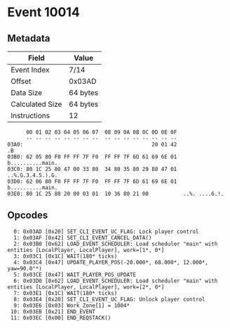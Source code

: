 # Event 10014

## Metadata

| Field           | Value    |
|-----------------|----------|
| Event Index     | 7/14     |
| Offset          | 0x03AD   |
| Data Size       | 64 bytes |
| Calculated Size | 64 bytes |
| Instructions    | 12       |

```
      00 01 02 03 04 05 06 07  08 09 0A 0B 0C 0D 0E 0F
      -- -- -- -- -- -- -- --  -- -- -- -- -- -- -- --
03A0:                                         20 01 42                .B
03B0: 62 05 80 F0 FF FF 7F F0  FF FF 7F 6D 61 69 6E 01  b..........main.
03C0: 80 1C 25 80 47 00 33 80  34 80 35 80 29 80 47 01  ..%.G.3.4.5.).G.
03D0: 62 06 80 F0 FF FF 7F F0  FF FF 7F 6D 61 69 6E 01  b..........main.
03E0: 80 1C 25 80 20 00 03 01  10 36 80 21 00           ..%. ....6.!.   
```

## Opcodes

```
  0: 0x03AD [0x20] SET_CLI_EVENT_UC_FLAG: Lock player control
  1: 0x03AF [0x42] SET_CLI_EVENT_CANCEL_DATA()
  2: 0x03B0 [0x62] LOAD_EVENT_SCHEDULER: Load scheduler "main" with entities [LocalPlayer, LocalPlayer], work=[1*, 0*]
  3: 0x03C1 [0x1C] WAIT(180* ticks)
  4: 0x03C4 [0x47] UPDATE_PLAYER_POS(-20.000*, 68.000*, 12.000*, yaw=90.0°*)
  5: 0x03CE [0x47] WAIT_PLAYER_POS_UPDATE
  6: 0x03D0 [0x62] LOAD_EVENT_SCHEDULER: Load scheduler "main" with entities [LocalPlayer, LocalPlayer], work=[2*, 0*]
  7: 0x03E1 [0x1C] WAIT(180* ticks)
  8: 0x03E4 [0x20] SET_CLI_EVENT_UC_FLAG: Unlock player control
  9: 0x03E6 [0x03] Work_Zone[1] = 1004*
 10: 0x03EB [0x21] END_EVENT
 11: 0x03EC [0x00] END_REQSTACK()
```
